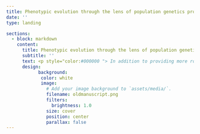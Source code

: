 ```yaml
---
title: Phenotypic evolution through the lens of population genetics processes
date: ''
type: landing

sections:
  - block: markdown
    content:
      title: Phenotypic evolution through the lens of population genetics processes
      subtitle: ''
      text: <p style="color:#000000 "> In addition to providing more robust phylogenetic hypotheses, phylogenomic studies also bring insights about how molecular evolution and population genetics processes are linked to phenotypic evolution and systematics. For instance, when ancestral population sizes are ignored, the analyses of phenotypic evolution can mislead conclusions about processes, such as mistaking convergence from drift or balancing selection deep in the past. Despite its importance, the connection between molecular and phenotypic evolution is rarely considered in trait evolution studies. My research investigate how population genetics theory informed by genomic data is linked to trait evolution in spiders. The foundations for this research come from my previous works, where I found that phenotypes related to web-less lifestyle in spiders could be mistaken as convergent evolution when in fact it is likely to be a homologous trait resultant from population process in the past (hemiplasy). I also developed a novel bioinformatic pipeline that combines coalescent and discrete trait evolution models for studying the probability of hemiplasy. The combined use of phenotypes and genomics with approaches that better link molecular and morphological evolution can help us to elucidate phylogenetic relationships and better test evolutionary processes.</p> 
      design:
            background:
             color: white
             image:
               # Add your image background to `assets/media/`.
               filename: oldmanuscript.png
               filters:
                 brightness: 1.0
               size: cover
               position: center
               parallax: false
---
```

